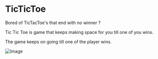 # TicTicToe

Bored of TicTacToe's that end with no winner ? 

Tic Tic Toe is game that keeps making space for you till one of you wins.

The game keeps on going till one of the player wins.

![Image](./gif/tictictoe.gif)


